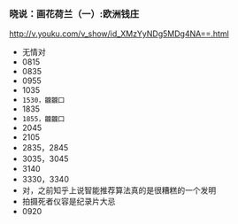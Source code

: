 ### 晓说：画花荷兰（一）:欧洲钱庄
http://v.youku.com/v_show/id_XMzYyNDg5MDg4NA==.html
- 无情对
- 0815
- 0835
- 0955
- 1035
- `1530，龖龖囗`
- 1835
- `1855，龖龖囗`
- 2045
- 2105
- 2835，2845
- 3035，3045
- 3140
- 3330，3340
- 对，之前知乎上说智能推荐算法真的是很糟糕的一个发明
- 拍摄死者仪容是纪录片大忌
- 0920